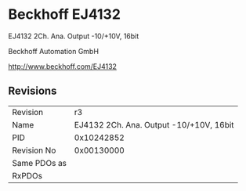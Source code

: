# Beckhoff EJ4132

EJ4132 2Ch. Ana. Output -10/+10V, 16bit

Beckhoff Automation GmbH

http://www.beckhoff.com/EJ4132

## Revisions
<table>
<tr >
<td>Revision</td>
<td>r3</td>
</tr>
<tr >
<td>Name</td>
<td>EJ4132 2Ch. Ana. Output -10/+10V, 16bit</td>
</tr>
<tr >
<td>PID</td>
<td>0x10242852</td>
</tr>
<tr >
<td>Revision No</td>
<td>0x00130000</td>
</tr>
<tr >
<td>Same PDOs as</td>
<td></td>
</tr>
<tr >
<td>RxPDOs</td>
<td></td>
</tr>
</table>
